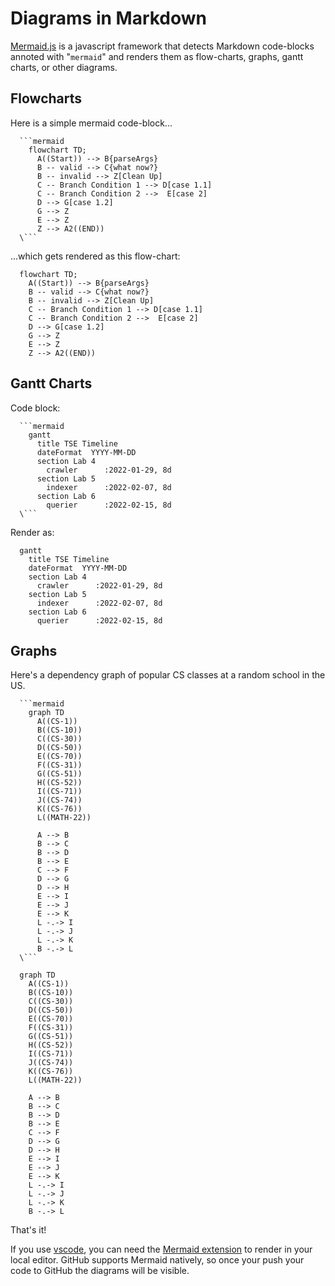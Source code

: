 # Diagrams in Markdown

[Mermaid.js](https://mermaid-js.github.io/mermaid/#/)
is a javascript framework that detects Markdown code-blocks annoted with "`mermaid`"
and renders them as flow-charts, graphs, gantt charts, or other diagrams.

## Flowcharts

Here is a simple mermaid code-block...

<!-- This is not rendered (no mermaid tag). -->

```text
  ```mermaid
    flowchart TD;
      A((Start)) --> B{parseArgs}
      B -- valid --> C{what now?}
      B -- invalid --> Z[Clean Up]
      C -- Branch Condition 1 --> D[case 1.1]
      C -- Branch Condition 2 -->  E[case 2]
      D --> G[case 1.2]
      G --> Z
      E --> Z
      Z --> A2((END))
  \```
```

...which gets rendered as this flow-chart:

<!-- This is rendered (has mermaid tag). -->
```mermaid
  flowchart TD;
    A((Start)) --> B{parseArgs}
    B -- valid --> C{what now?}
    B -- invalid --> Z[Clean Up]
    C -- Branch Condition 1 --> D[case 1.1]
    C -- Branch Condition 2 -->  E[case 2]
    D --> G[case 1.2]
    G --> Z
    E --> Z
    Z --> A2((END))
```

## Gantt Charts

Code block:

<!-- No mermaid tag, not rendered! -->
```text
  ```mermaid
    gantt
      title TSE Timeline
      dateFormat  YYYY-MM-DD
      section Lab 4
        crawler      :2022-01-29, 8d
      section Lab 5
        indexer      :2022-02-07, 8d
      section Lab 6
        querier      :2022-02-15, 8d
  \```
```

Render as:

<!-- Indentical to above, but has mermaid tag so it is rendered. -->
```mermaid
  gantt
    title TSE Timeline
    dateFormat  YYYY-MM-DD
    section Lab 4
      crawler      :2022-01-29, 8d
    section Lab 5
      indexer      :2022-02-07, 8d
    section Lab 6
      querier      :2022-02-15, 8d
```

## Graphs

Here's a dependency graph of popular CS classes at a random school in the US.

<!-- Not rendered -->
```text
  ```mermaid
    graph TD
      A((CS-1))
      B((CS-10))
      C((CS-30))
      D((CS-50))
      E((CS-70))
      F((CS-31))
      G((CS-51))
      H((CS-52))
      I((CS-71))
      J((CS-74))
      K((CS-76))
      L((MATH-22))

      A --> B
      B --> C
      B --> D
      B --> E
      C --> F
      D --> G
      D --> H
      E --> I
      E --> J
      E --> K
      L -.-> I
      L -.-> J
      L -.-> K
      B -.-> L
  \```
```

<!-- Rendered -->

```mermaid
  graph TD
    A((CS-1))
    B((CS-10))
    C((CS-30))
    D((CS-50))
    E((CS-70))
    F((CS-31))
    G((CS-51))
    H((CS-52))
    I((CS-71))
    J((CS-74))
    K((CS-76))
    L((MATH-22))

    A --> B
    B --> C
    B --> D
    B --> E
    C --> F
    D --> G
    D --> H
    E --> I
    E --> J
    E --> K
    L -.-> I
    L -.-> J
    L -.-> K
    B -.-> L
```

That's it!

If you use [vscode](https://code.visualstudio.com/), you can need the [Mermaid extension](https://marketplace.visualstudio.com/items?itemName=bierner.markdown-mermaid) to render in your local editor.
GitHub supports Mermaid natively, so once your push your code to GitHub the diagrams will be visible.
